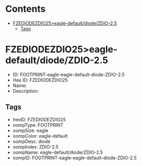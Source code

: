 



Contents
========

* [FZEDIODEZDIO25>eagle-default/diode/ZDIO-2.5](#fzediodezdio25eagle-defaultdiodezdio-25)
	* [Tags](#tags)

# FZEDIODEZDIO25>eagle-default/diode/ZDIO-2.5

- ID: FOOTPRINT-eagle-eagle-default-diode-ZDIO-2.5
- Hex ID: FZEDIODEZDIO25
- Name: 
- Description: 

## Tags

- hexID: FZEDIODEZDIO25
- oompType: FOOTPRINT
- oompSize: eagle
- oompColor: eagle-default
- oompDesc: diode
- oompIndex: ZDIO-2.5
- oompName: eagle-default/diode/ZDIO-2.5
- oompID: FOOTPRINT-eagle-eagle-default-diode-ZDIO-2.5
